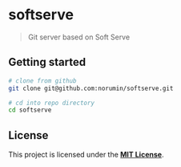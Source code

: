 # softserve

> Git server based on Soft Serve

## Getting started

```bash
# clone from github
git clone git@github.com:norumin/softserve.git

# cd into repo directory
cd softserve
```

## License

This project is licensed under the [**MIT License**](LICENSE).
